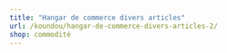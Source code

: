 ```yaml
---
title: "Hangar de commerce divers articles"
url: /koundou/hangar-de-commerce-divers-articles-2/
shop: commodité
---
```

